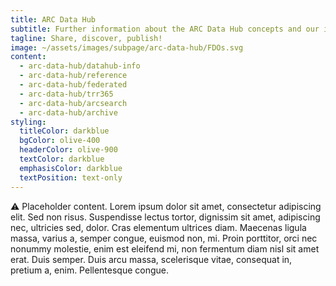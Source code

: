 ```yaml
---
title: ARC Data Hub
subtitle: Further information about the ARC Data Hub concepts and our implementations.
tagline: Share, discover, publish!
image: ~/assets/images/subpage/arc-data-hub/FDOs.svg
content: 
  - arc-data-hub/datahub-info
  - arc-data-hub/reference
  - arc-data-hub/federated
  - arc-data-hub/trr365
  - arc-data-hub/arcsearch
  - arc-data-hub/archive
styling:
  titleColor: darkblue
  bgColor: olive-400
  headerColor: olive-900
  textColor: darkblue
  emphasisColor: darkblue
  textPosition: text-only
---
```


⚠️ Placeholder content. Lorem ipsum dolor sit amet, consectetur adipiscing elit. Sed non risus. Suspendisse lectus tortor, dignissim sit amet, adipiscing nec, ultricies sed, dolor. Cras elementum ultrices diam. Maecenas ligula massa, varius a, semper congue, euismod non, mi. Proin porttitor, orci nec nonummy molestie, enim est eleifend mi, non fermentum diam nisl sit amet erat. Duis semper. Duis arcu massa, scelerisque vitae, consequat in, pretium a, enim. Pellentesque congue.
